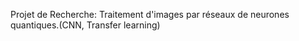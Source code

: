 Projet de Recherche: Traitement d'images par réseaux de neurones quantiques.(CNN, Transfer learning)
